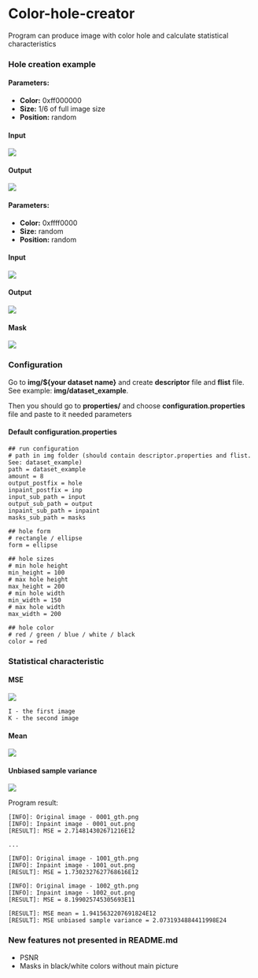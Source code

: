 # Color-hole-creator

Program can produce image with color hole and calculate statistical characteristics

### Hole creation example

#### Parameters:

   - **Color:** 0xff000000
   - **Size:** 1/6 of full image size
   - **Position:** random

#### Input

![](https://github.com/NikitaDestrain/color-hole-creator/blob/master/readme-resources/example.jpg)

#### Output

![](https://github.com/NikitaDestrain/color-hole-creator/blob/master/readme-resources/black-hole-example.jpg)

#### Parameters:

   - **Color:** 0xffff0000
   - **Size:** random
   - **Position:** random

#### Input

![](https://github.com/NikitaDestrain/color-hole-creator/blob/master/readme-resources/example.jpg)

#### Output

![](https://github.com/NikitaDestrain/color-hole-creator/blob/master/readme-resources/example_hole_3.jpg)

#### Mask

![](https://github.com/NikitaDestrain/color-hole-creator/blob/master/readme-resources/example_hole_mask_3.jpg)

### Configuration

Go to **img/${your dataset name}** and create **descriptor** file and **flist** file. See example: **img/dataset_example**.

Then you should go to **properties/** and choose **configuration.properties** file and paste to it needed parameters

#### Default configuration.properties

```
## run configuration
# path in img folder (should contain descriptor.properties and flist. See: dataset_example)
path = dataset_example
amount = 8
output_postfix = hole
inpaint_postfix = inp
input_sub_path = input
output_sub_path = output
inpaint_sub_path = inpaint
masks_sub_path = masks

## hole form
# rectangle / ellipse
form = ellipse

## hole sizes
# min hole height
min_height = 100
# max hole height
max_height = 200
# min hole width
min_width = 150
# max hole width
max_width = 200

## hole color
# red / green / blue / white / black
color = red
```

### Statistical characteristic

#### MSE

![](https://github.com/NikitaDestrain/color-hole-creator/blob/master/readme-resources/mse.PNG)

```
I - the first image 
K - the second image
```

#### Mean

![](https://github.com/NikitaDestrain/color-hole-creator/blob/master/readme-resources/mean.PNG)

#### Unbiased sample variance

![](https://github.com/NikitaDestrain/color-hole-creator/blob/master/readme-resources/var.PNG)

Program result:

```
[INFO]: Original image - 0001_gth.png
[INFO]: Inpaint image - 0001_out.png
[RESULT]: MSE = 2.714814302671216E12

...

[INFO]: Original image - 1001_gth.png
[INFO]: Inpaint image - 1001_out.png
[RESULT]: MSE = 1.7302327627768616E12

[INFO]: Original image - 1002_gth.png
[INFO]: Inpaint image - 1002_out.png
[RESULT]: MSE = 8.199025745305693E11

[RESULT]: MSE mean = 1.9415632207691824E12
[RESULT]: MSE unbiased sample variance = 2.0731934884411998E24
```
### New features not presented in README.md
* PSNR
* Masks in black/white colors without main picture
